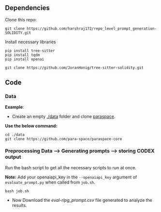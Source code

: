 ## Dependencies
Clone this repo:
```
git clone https://github.com/harshraj172/repo_level_prompt_generation-SOLIDITY.git
```

Install necessary libraries
```
pip install tree-sitter
pip install tqdm 
pip install openai 

git clone https://github.com/JoranHonig/tree-sitter-solidity.git
```

## Code
### Data
**Example**: 
- Create an empty <ins>./data</ins> folder and clone [paraspace](https://github.com/para-space/paraspace-core).

**Use the below command:**
```
cd ./data
git clone https://github.com/para-space/paraspace-core
```

### Preprocessing Data --> Generating prompts --> storing CODEX output  
Run the bash script to get all the necessary scripts to run at once.

**Note:** Add your openaiapi_key in the `--openaiapi_key` argument of `evaluate_prompt.py` when called from `job.sh`.  
```
bash job.sh
```
- Now Download the *eval-rlpg_prompt.csv* file generated to analyze the results.
